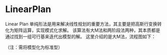 # LinearPlan
Linear Plan
单纯形法是用来解决线性规划的重要方法，其主要是把高斯行变换转化为矩阵运算，实现模式化求解。
该算法有大M法和两阶段法两种，其本质都是通过找到一组可行基来迭代出模型的解。
这里介绍的是大M法，流程图如下：

（注：需将模型化为标准型）
